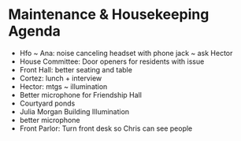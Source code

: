 # Maintenance & Housekeeping Agenda

* Hfo ~ Ana: noise canceling headset with phone jack ~ ask Hector
* House Committee: Door openers for residents with issue
* Front Hall: better seating and table
* Cortez: lunch + interview
* Hector: mtgs ~ illumination
* Better microphone for Friendship Hall
* Courtyard ponds
* Julia Morgan Building Illumination
* better microphone
* Front Parlor: Turn front desk so Chris can see people
